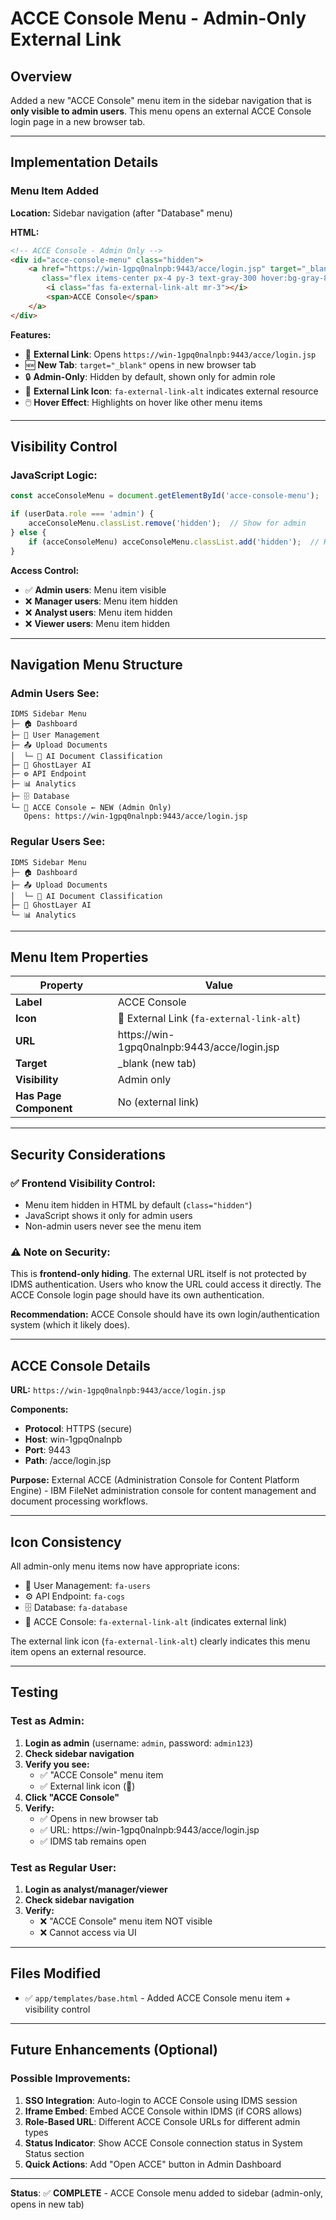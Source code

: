 # ACCE Console Menu - Admin-Only External Link

## Overview
Added a new "ACCE Console" menu item in the sidebar navigation that is **only visible to admin users**. This menu opens an external ACCE Console login page in a new browser tab.

---

## Implementation Details

### **Menu Item Added**
**Location:** Sidebar navigation (after "Database" menu)

**HTML:**
```html
<!-- ACCE Console - Admin Only -->
<div id="acce-console-menu" class="hidden">
    <a href="https://win-1gpq0nalnpb:9443/acce/login.jsp" target="_blank" 
       class="flex items-center px-4 py-3 text-gray-300 hover:bg-gray-800 hover:text-white mb-2 transition-colors duration-200">
        <i class="fas fa-external-link-alt mr-3"></i>
        <span>ACCE Console</span>
    </a>
</div>
```

**Features:**
- 🔗 **External Link**: Opens `https://win-1gpq0nalnpb:9443/acce/login.jsp`
- 🆕 **New Tab**: `target="_blank"` opens in new browser tab
- 🔒 **Admin-Only**: Hidden by default, shown only for admin role
- 🎨 **External Link Icon**: `fa-external-link-alt` indicates external resource
- 🖱️ **Hover Effect**: Highlights on hover like other menu items

---

## Visibility Control

### **JavaScript Logic:**
```javascript
const acceConsoleMenu = document.getElementById('acce-console-menu');

if (userData.role === 'admin') {
    acceConsoleMenu.classList.remove('hidden');  // Show for admin
} else {
    if (acceConsoleMenu) acceConsoleMenu.classList.add('hidden');  // Hide for others
}
```

**Access Control:**
- ✅ **Admin users**: Menu item visible
- ❌ **Manager users**: Menu item hidden
- ❌ **Analyst users**: Menu item hidden
- ❌ **Viewer users**: Menu item hidden

---

## Navigation Menu Structure

### **Admin Users See:**
```
IDMS Sidebar Menu
├─ 🏠 Dashboard
├─ 👥 User Management
├─ 📤 Upload Documents
│  └─ 🧠 AI Document Classification
├─ 👻 GhostLayer AI
├─ ⚙️ API Endpoint
├─ 📊 Analytics
├─ 🗄️ Database
└─ 🔗 ACCE Console ← NEW (Admin Only)
   Opens: https://win-1gpq0nalnpb:9443/acce/login.jsp
```

### **Regular Users See:**
```
IDMS Sidebar Menu
├─ 🏠 Dashboard
├─ 📤 Upload Documents
│  └─ 🧠 AI Document Classification
├─ 👻 GhostLayer AI
└─ 📊 Analytics
```

---

## Menu Item Properties

| Property | Value |
|----------|-------|
| **Label** | ACCE Console |
| **Icon** | 🔗 External Link (`fa-external-link-alt`) |
| **URL** | https://win-1gpq0nalnpb:9443/acce/login.jsp |
| **Target** | _blank (new tab) |
| **Visibility** | Admin only |
| **Has Page Component** | No (external link) |

---

## Security Considerations

### ✅ **Frontend Visibility Control:**
- Menu item hidden in HTML by default (`class="hidden"`)
- JavaScript shows it only for admin users
- Non-admin users never see the menu item

### ⚠️ **Note on Security:**
This is **frontend-only hiding**. The external URL itself is not protected by IDMS authentication. Users who know the URL could access it directly. The ACCE Console login page should have its own authentication.

**Recommendation:** ACCE Console should have its own login/authentication system (which it likely does).

---

## ACCE Console Details

**URL:** `https://win-1gpq0nalnpb:9443/acce/login.jsp`

**Components:**
- **Protocol**: HTTPS (secure)
- **Host**: win-1gpq0nalnpb
- **Port**: 9443
- **Path**: /acce/login.jsp

**Purpose:** External ACCE (Administration Console for Content Platform Engine) - IBM FileNet administration console for content management and document processing workflows.

---

## Icon Consistency

All admin-only menu items now have appropriate icons:
- 👥 User Management: `fa-users`
- ⚙️ API Endpoint: `fa-cogs`
- 🗄️ Database: `fa-database`
- 🔗 ACCE Console: `fa-external-link-alt` (indicates external link)

The external link icon (`fa-external-link-alt`) clearly indicates this menu item opens an external resource.

---

## Testing

### **Test as Admin:**
1. **Login as admin** (username: `admin`, password: `admin123`)
2. **Check sidebar navigation**
3. **Verify you see:**
   - ✅ "ACCE Console" menu item
   - ✅ External link icon (🔗)
4. **Click "ACCE Console"**
5. **Verify:**
   - ✅ Opens in new browser tab
   - ✅ URL: https://win-1gpq0nalnpb:9443/acce/login.jsp
   - ✅ IDMS tab remains open

### **Test as Regular User:**
1. **Login as analyst/manager/viewer**
2. **Check sidebar navigation**
3. **Verify:**
   - ❌ "ACCE Console" menu item NOT visible
   - ❌ Cannot access via UI

---

## Files Modified

- ✅ `app/templates/base.html` - Added ACCE Console menu item + visibility control

---

## Future Enhancements (Optional)

### **Possible Improvements:**
1. **SSO Integration**: Auto-login to ACCE Console using IDMS session
2. **Iframe Embed**: Embed ACCE Console within IDMS (if CORS allows)
3. **Role-Based URL**: Different ACCE Console URLs for different admin types
4. **Status Indicator**: Show ACCE Console connection status in System Status section
5. **Quick Actions**: Add "Open ACCE" button in Admin Dashboard

---

**Status**: ✅ **COMPLETE** - ACCE Console menu added to sidebar (admin-only, opens in new tab)
